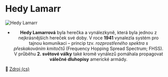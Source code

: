 # Hedy Lamarr

![Hedy Lamarr](https://upload.wikimedia.org/wikipedia/commons/8/88/Hedy_Lamarr_publicity_photo_for_The_Heavenly_Body_1944.jpg)

- <p align="center">
  <strong>Hedy Lamarrová</strong> byla herečka a vynálezkyně, která byla jednou z nejkrásnějších hereček své doby.  
  V roce <strong>1941</strong> vynalezla systém pro tajnou komunikaci – princip tzv. <em>rozprostřeného spektra s přeskakováním kmitočtů</em> (Frequency Hopping Spread Spectrum; FHSS).  
  V průběhu <strong>2. světové války</strong> také kromě vynálezů pomáhala propagovat <strong>válečné dluhopisy</strong> americké armády.
  </p>

🔗 [Zdroj (cs)](https://cs.wikipedia.org/wiki/Hedy_Lamarrov%C3%A1)
